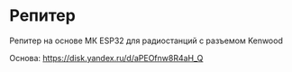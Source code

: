 # Репитер
Репитeр на основе МК ESP32 для радиостанций с разъемом Kenwood

Основа: https://disk.yandex.ru/d/aPEOfnw8R4aH_Q
